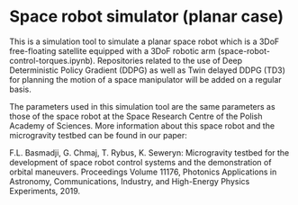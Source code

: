 # Space robot simulator (planar case)
This is a simulation tool to simulate a planar space robot which is a 3DoF free-floating satellite equipped with a 3DoF robotic arm (space-robot-control-torques.ipynb). Repositories related to the use of Deep Deterministic Policy Gradient (DDPG) as well as Twin delayed DDPG (TD3) for planning the motion of a space manipulator will be added on a regular basis. 

The parameters used in this simulation tool are the same parameters as those of the space robot at the Space Research Centre of the Polish Academy of Sciences. More information about this space robot and the microgravity testbed can be found in our paper: 

F.L. Basmadji, G. Chmaj, T. Rybus, K. Seweryn: Microgravity testbed for the development of space robot control systems and the demonstration of orbital maneuvers. Proceedings Volume 11176, Photonics Applications in Astronomy, Communications, Industry, and High-Energy Physics Experiments, 2019.
